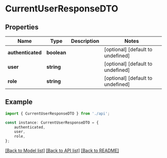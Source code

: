# CurrentUserResponseDTO


## Properties

Name | Type | Description | Notes
------------ | ------------- | ------------- | -------------
**authenticated** | **boolean** |  | [optional] [default to undefined]
**user** | **string** |  | [optional] [default to undefined]
**role** | **string** |  | [optional] [default to undefined]

## Example

```typescript
import { CurrentUserResponseDTO } from './api';

const instance: CurrentUserResponseDTO = {
    authenticated,
    user,
    role,
};
```

[[Back to Model list]](../README.md#documentation-for-models) [[Back to API list]](../README.md#documentation-for-api-endpoints) [[Back to README]](../README.md)
